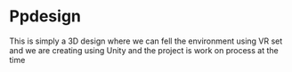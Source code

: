 # Ppdesign
This is simply a 3D design where we can fell the environment using VR set and we are creating using Unity and the project is work on process at the time 
